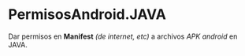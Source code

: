 # PermisosAndroid.JAVA
Dar permisos en **Manifest** *(de internet, etc)* a archivos *APK android* en JAVA.
